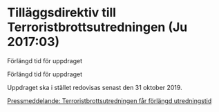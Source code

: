 # Tilläggsdirektiv till Terroristbrottsutredningen (Ju 2017:03)

Förlängd tid för uppdraget

Förlängd tid för uppdraget

Uppdraget ska i stället redovisas senast den 31 oktober 2019.

[Pressmeddelande: Terroristbrottsutredningen får förlängd utredningstid](/pressmeddelanden/2019/06/terroristbrottsutredningen-far-forlangd-utredningstid/ "Terroristbrottsutredningen får förlängd utredningstid")
